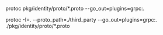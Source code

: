 protoc pkg/identity/proto/*.proto --go_out=plugins=grpc:.

protoc -I=. --proto_path=./third_party --go_out=plugins=grpc:. ./pkg/identity/proto/*.proto